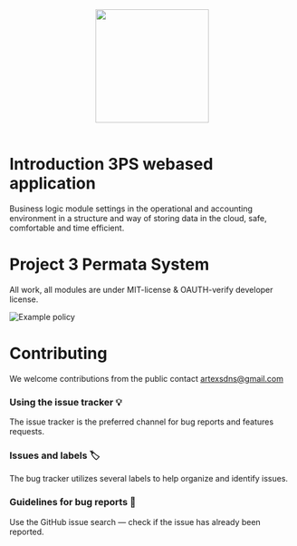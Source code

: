 <div align="center">
<img align="center" src="https://images.glints.com/unsafe/1200x0/glints-dashboard.s3.amazonaws.com/company-logo/ce8c58dc9ac27402d2d96eba49f634e8.jpg" height="200"></img>
</div>
<div align="center">
<br/>
</div>

# Introduction 3PS webased application
Business logic module settings in the operational and accounting environment in a structure and way of storing data in the cloud, safe, comfortable and time efficient.

# Project 3 Permata System
All work, all modules are under MIT-license & OAUTH-verify developer license.

![Example policy](https://user-images.githubusercontent.com/4115778/32572136-9d388d50-c4c1-11e7-879c-0de12c411949.png)

# Contributing

We welcome contributions from the public contact artexsdns@gmail.com

### Using the issue tracker 💡

The issue tracker is the preferred channel for bug reports and features requests.

### Issues and labels 🏷

The bug tracker utilizes several labels to help organize and identify issues.

### Guidelines for bug reports 🐛

Use the GitHub issue search — check if the issue has already been reported.